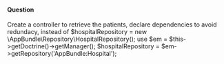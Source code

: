 #### Question

Create a controller to retrieve the patients, declare dependencies to avoid redundacy,
instead of $hospitalRepository = new \AppBundle\Repository\HospitalRepository(); use
$em = $this->getDoctrine()->getManager();
$hospitalRepository = $em->getRepository('AppBundle:Hospital');

